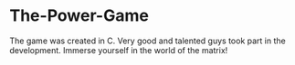 # The-Power-Game
The game was created in C. Very good and talented guys took part in the development. Immerse yourself in the world of the matrix!
